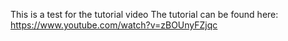 This is a test for the tutorial video
The tutorial can be found here: https://www.youtube.com/watch?v=zBOUnyFZjqc

